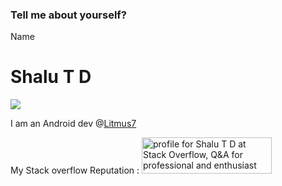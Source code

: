 ### Tell me about yourself?
Name <h1>Shalu T D</h1>

![](https://komarev.com/ghpvc/?username=shalutd&style=flat-square)

I am an Android dev @[Litmus7](https://litmus7.com/)

My Stack overflow Reputation : 
<a href="https://stackoverflow.com/users/3269958/shalu-t-d"><img src="https://stackoverflow.com/users/flair/3269958.png" width="208" height="58" alt="profile for Shalu T D at Stack Overflow, Q&amp;A for professional and enthusiast programmers" title="profile for Shalu T D at Stack Overflow, Q&amp;A for professional and enthusiast programmers"></a>

<!--
**shalutd/shalutd** is a ✨ _special_ ✨ repository because its `README.md` (this file) appears on your GitHub profile.

Here are some ideas to get you started:

- 🔭 I’m currently working on ...
- 🌱 I’m currently learning ...
- 👯 I’m looking to collaborate on ...
- 🤔 I’m looking for help with ...
- 💬 Ask me about ...
- 📫 How to reach me: ...
- 😄 Pronouns: ...
- ⚡ Fun fact: ...
-->

